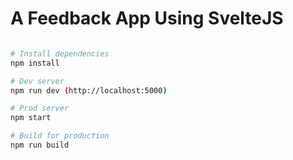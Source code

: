 # A Feedback App Using SvelteJS

```bash

# Install dependencies
npm install

# Dev server
npm run dev (http://localhost:5000)

# Prod server
npm start

# Build for production
npm run build
```
